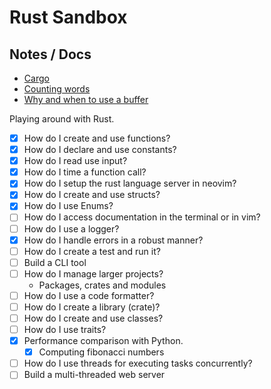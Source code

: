 # Rust Sandbox 

## Notes / Docs

- [Cargo](docs/cargo.md)
- [Counting words](docs/count_words.md)
- [Why and when to use a buffer](docs/buffer.md)
 
 Playing around with Rust.

 - [x] How do I create and use functions?
 - [x] How do I declare and use constants?
 - [x] How do I read use input?
 - [x] How do I time a function call?
 - [x] How do I setup the rust language server in neovim?
 - [x] How do I create and use structs?
 - [x] How do I use Enums?
 - [ ] How do I access documentation in the terminal or in vim?
 - [ ] How do I use a logger?
 - [x] How do I handle errors in a robust manner?
 - [ ] How do I create a test and run it?
 - [ ] Build a CLI tool
 - [ ] How do I manage larger projects? 
   - Packages, crates and modules
 - [ ] How do I use a code formatter?
 - [ ] How do I create a library (crate)?
 - [ ] How do I create and use classes?
 - [ ] How do I use traits?
 - [x] Performance comparison with Python.
   - [x] Computing fibonacci numbers
 - [ ] How do I use threads for executing tasks concurrently?
 - [ ] Build a multi-threaded web server
